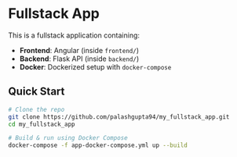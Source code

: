# Fullstack App

This is a fullstack application containing:

- **Frontend**: Angular (inside `frontend/`)
- **Backend**: Flask API (inside `backend/`)
- **Docker**: Dockerized setup with `docker-compose`

## Quick Start

```bash
# Clone the repo
git clone https://github.com/palashgupta94/my_fullstack_app.git
cd my_fullstack_app

# Build & run using Docker Compose
docker-compose -f app-docker-compose.yml up --build
